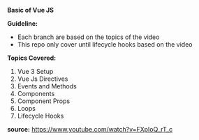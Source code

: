 **Basic of Vue JS**

**Guideline:**
- Each branch are based on the topics of the video
- This repo only cover until lifecycle hooks based on the video

**Topics Covered:**
  1. Vue 3 Setup
  2. Vue Js Directives
  3. Events and Methods
  4. Components
  5. Component Props
  6. Loops
  7. Lifecycle Hooks

**source:** https://www.youtube.com/watch?v=FXpIoQ_rT_c
